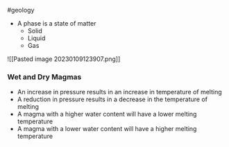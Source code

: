 #geology
- A phase is a state of matter
    - Solid
    - Liquid
    - Gas

![[Pasted image 20230109123907.png]]

### Wet and Dry Magmas
- An increase in pressure results in an increase in temperature of melting
- A reduction in pressure results in a decrease in the temperature of melting
- A magma with a higher water content will have a lower melting temperature
- A magma with a lower water content will have a higher melting temperature
